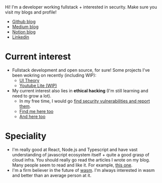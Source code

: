 Hi! I'm a developer working fullstack + interested in security.
Make sure you visit my blogs and profile!
- [Github blog](https://9oelm.github.io)
- [Medium blog](https://9oelm.medium.com)
- [Notion blog](https://www.notion.so/9oelm/2acfc525c9964be080d218770e6b8431?v=a7970392a2c54d3b857db145ded4de9e)
- [Linkedin](https://www.linkedin.com/in/7oelm/)

# Current interest
- Fullstack development and open source, for sure! Some projects I've been wokring on recently (including WIP): 
  - [UI Theory](https://github.com/9oelM/ui-theory)
  - [Youtube Lite (WIP)](https://github.com/9oelM/youtube-lite)
- My current interest also lies in **ethical hacking** (I'm still learning and need to grow a lot). 
  - In my free time, I would go [find security vulnerabilities and report them](https://hackerone.com/9oelm).
  - [Find me here too](https://bugbounty.naver.com/ko/halloffame)
  - [And here too](https://bugbounty.whale.naver.com/en/halloffame)

# Speciality
- I'm really good at React, Node.js and Typescript and have vast understanding of javascript ecosystem itself + quite a good grasp of cloud infra. You should really go read the articles I wrote on my blog. Many people seem to read and like it. For example, [this one](https://medium.com/swlh/making-stupid-react-smart-in-re-rendering-5f04b5bab327).
- I'm a firm believer in the future of [wasm](https://webassembly.org/). I'm always interested in wasm and better than an average person at it.
<!--
**9oelM/9oelM** is a ✨ _special_ ✨ repository because its `README.md` (this file) appears on your GitHub profile.

Here are some ideas to get you started:

- 🔭 I’m currently working on ...
- 🌱 I’m currently learning ...
- 👯 I’m looking to collaborate on ...
- 🤔 I’m looking for help with ...
- 💬 Ask me about ...
- 📫 How to reach me: ...
- 😄 Pronouns: ...
- ⚡ Fun fact: ...
-->
